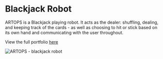 # Blackjack Robot
ARTOPS is a Blackjack playing robot. It acts as the dealer: shuffling, dealing, and keeping track of the cards - as well as choosing to hit or stick based on its own hand and communicating with the user throughout.

View the full portfolio [here](https://drive.google.com/file/d/1qUU3d7Dx41tJ6x1TIVyFhrrzz99wgykW/view)

![ARTOPS - blackjack robot](/images/IMG_5511.JPG)
